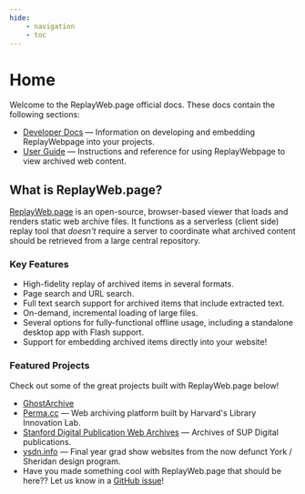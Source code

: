 ```yaml
---
hide:
    - navigation
    - toc
---
```


# Home

Welcome to the ReplayWeb.page official docs. These docs contain the following sections:

- [Developer Docs](develop/embedding.md) — Information on developing and embedding ReplayWebpage into your projects.
- [User Guide](user-guide/index.md) — Instructions and reference for using ReplayWebpage to view archived web content.

## What is ReplayWeb.page?
[ReplayWeb.page](https://replayweb.page) is an open-source, browser-based viewer that loads and renders static web archive files. It functions as a serverless (client side) replay tool that _doesn't_ require a server to coordinate what archived content should be retrieved from a large central repository.

### Key Features

- High-fidelity replay of archived items in several formats.
- Page search and URL search.
- Full text search support for archived items that include extracted text.
- On-demand, incremental loading of large files.
- Several options for fully-functional offline usage, including a standalone desktop app with Flash support.
- Support for embedding archived items directly into your website!

### Featured Projects

Check out some of the great projects built with ReplayWeb.page below!

- [GhostArchive](https://ghostarchive.org/)
- [Perma.cc](https://archive.blogs.harvard.edu/perma/2022/08/17/new-playback-software-improves-fidelity-of-your-perma-links/) — Web archiving platform built by Harvard's Library Innovation Lab.
- [Stanford Digital Publication Web Archives](https://sup.webrecorder.net/) — Archives of SUP Digital publications.
- [ysdn.info](https://ysdn.info/) — Final year grad show websites from the now defunct York / Sheridan design program.
- Have you made something cool with ReplayWeb.page that should be here?? Let us know in a [GitHub issue](https://github.com/webrecorder/replayweb.page/issues/new)!
